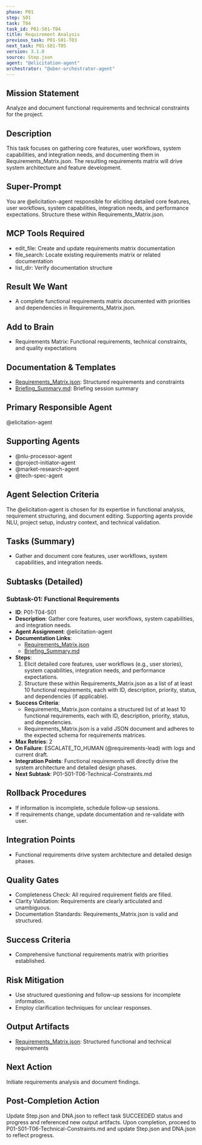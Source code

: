 ```yaml
---
phase: P01
step: S01
task: T04
task_id: P01-S01-T04
title: Requirement Analysis
previous_task: P01-S01-T03
next_task: P01-S01-T05
version: 3.1.0
source: Step.json
agent: "@elicitation-agent"
orchestrator: "@uber-orchestrator-agent"
---
```


## Mission Statement
Analyze and document functional requirements and technical constraints for the project.

## Description
This task focuses on gathering core features, user workflows, system capabilities, and integration needs, and documenting them in Requirements_Matrix.json. The resulting requirements matrix will drive system architecture and feature development.

## Super-Prompt
You are @elicitation-agent responsible for eliciting detailed core features, user workflows, system capabilities, integration needs, and performance expectations. Structure these within Requirements_Matrix.json.

## MCP Tools Required
- edit_file: Create and update requirements matrix documentation
- file_search: Locate existing requirements matrix or related documentation
- list_dir: Verify documentation structure

## Result We Want
- A complete functional requirements matrix documented with priorities and dependencies in Requirements_Matrix.json.

## Add to Brain
- Requirements Matrix: Functional requirements, technical constraints, and quality expectations

## Documentation & Templates
- [Requirements_Matrix.json](mdc:01_Machine/04_Documentation/Doc/Phase_1/01_User_Briefing/Requirements_Matrix.json): Structured requirements and constraints
- [Briefing_Summary.md](mdc:01_Machine/04_Documentation/Doc/Phase_1/01_User_Briefing/Briefing_Summary.md): Briefing session summary

## Primary Responsible Agent
@elicitation-agent

## Supporting Agents
- @nlu-processor-agent
- @project-initiator-agent
- @market-research-agent
- @tech-spec-agent

## Agent Selection Criteria
The @elicitation-agent is chosen for its expertise in functional analysis, requirement structuring, and document editing. Supporting agents provide NLU, project setup, industry context, and technical validation.

## Tasks (Summary)
- Gather and document core features, user workflows, system capabilities, and integration needs.

## Subtasks (Detailed)
### Subtask-01: Functional Requirements
- **ID**: P01-T04-S01
- **Description**: Gather core features, user workflows, system capabilities, and integration needs.
- **Agent Assignment**: @elicitation-agent
- **Documentation Links**:
  - [Requirements_Matrix.json](mdc:01_Machine/04_Documentation/Doc/Phase_1/01_User_Briefing/Requirements_Matrix.json)
  - [Briefing_Summary.md](mdc:01_Machine/04_Documentation/Doc/Phase_1/01_User_Briefing/Briefing_Summary.md)
- **Steps**:
    1. Elicit detailed core features, user workflows (e.g., user stories), system capabilities, integration needs, and performance expectations.
    2. Structure these within Requirements_Matrix.json as a list of at least 10 functional requirements, each with ID, description, priority, status, and dependencies (if applicable).
- **Success Criteria**:
    - Requirements_Matrix.json contains a structured list of at least 10 functional requirements, each with ID, description, priority, status, and dependencies.
    - Requirements_Matrix.json is a valid JSON document and adheres to the expected schema for requirements matrices.
- **Max Retries**: 2
- **On Failure**: ESCALATE_TO_HUMAN (@requirements-lead) with logs and current draft.
- **Integration Points**: Functional requirements will directly drive the system architecture and detailed design phases.
- **Next Subtask**: P01-S01-T06-Technical-Constraints.md

## Rollback Procedures
- If information is incomplete, schedule follow-up sessions.
- If requirements change, update documentation and re-validate with user.

## Integration Points
- Functional requirements drive system architecture and detailed design phases.

## Quality Gates
- Completeness Check: All required requirement fields are filled.
- Clarity Validation: Requirements are clearly articulated and unambiguous.
- Documentation Standards: Requirements_Matrix.json is valid and structured.

## Success Criteria
- Comprehensive functional requirements matrix with priorities established.

## Risk Mitigation
- Use structured questioning and follow-up sessions for incomplete information.
- Employ clarification techniques for unclear responses.

## Output Artifacts
- [Requirements_Matrix.json](mdc:01_Machine/04_Documentation/vision/Phase_1/01_User_Briefing/Requirements_Matrix.json): Structured functional and technical requirements

## Next Action
Initiate requirements analysis and document findings.

## Post-Completion Action
Update Step.json and DNA.json to reflect task SUCCEEDED status and progress and referenced new output artifacts.
Upon completion, proceed to P01-S01-T06-Technical-Constraints.md and update Step.json and DNA.json to reflect progress. 